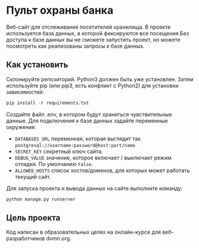 # Пульт охраны банка

Веб-сайт для отслеживания посетителей хранилища. В проекте используется база данных, в которой фиксируются все посещения.Без доступа к базе данных вы не сможете запустить проект, но можете посмотреть как реализованы запросы к базе данных.

## Как установить

Склонируйте репозиторий. Python3 должен быть уже установлен. Затем используйте pip (или pip3, есть конфликт с Python2) для установки зависимостей:

```python
pip install -r requirements.txt
```

Создайте файл .env, в котором будут храниться чувствительные данные. Для подключения к базе данных задайте переменные окружения: 

* `DATABASES_URL` переменная, которая выглядит так `postgresql://username:password@host:port/name`.
* `SECRET_KEY` секретный ключ сайта.
* `DEBUG_VALUE` значение, которое включает / выключает режим отладки. По умолчанию `False`.
* `ALLOWED_HOSTS` список хостов/доменов, для которых может работать текущий сайт.

Для запуска проекта и вывода данных на сайте выполните команду:

```python
python manage.py runserver
```

## Цель проекта

Код написан в образовательных целях на онлайн-курсе для веб-разработчиков dvmn.org.